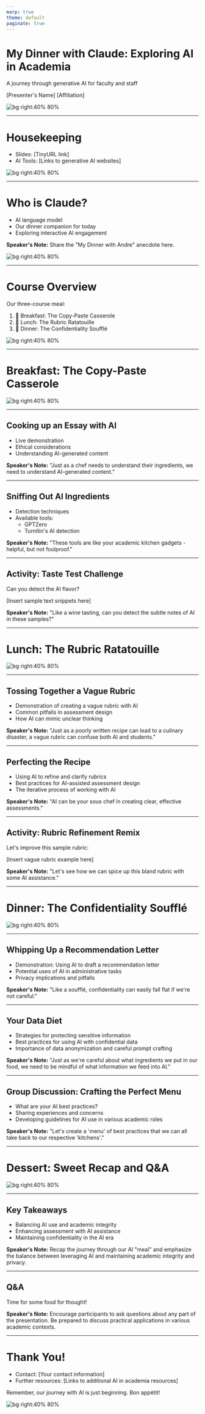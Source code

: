 ```yaml
---
marp: true
theme: default
paginate: true
---
```


<!-- Title Slide -->
# My Dinner with Claude: Exploring AI in Academia

A journey through generative AI for faculty and staff

[Presenter's Name]
[Affiliation]

![bg right:40% 80%](image-placeholder-title)

---

<!-- Housekeeping -->
# Housekeeping

- Slides: [TinyURL link]
- AI Tools: [Links to generative AI websites]

![bg right:40% 80%](image-placeholder-housekeeping)

---

<!-- Who is Claude? -->
# Who is Claude?

- AI language model
- Our dinner companion for today
- Exploring interactive AI engagement

**Speaker's Note:** Share the "My Dinner with Andre" anecdote here.

![bg right:40% 80%](image-placeholder-claude)

---

<!-- Course Overview -->
# Course Overview

Our three-course meal:

1. 🍳 Breakfast: The Copy-Paste Casserole
2. 🥗 Lunch: The Rubric Ratatouille
3. 🍲 Dinner: The Confidentiality Soufflé

![bg right:40% 80%](image-placeholder-overview)

---

<!-- Breakfast: The Copy-Paste Casserole -->
# Breakfast: The Copy-Paste Casserole

![bg right:40% 80%](image-placeholder-breakfast)

---

## Cooking up an Essay with AI

- Live demonstration
- Ethical considerations
- Understanding AI-generated content

**Speaker's Note:** "Just as a chef needs to understand their ingredients, we need to understand AI-generated content."

---

## Sniffing Out AI Ingredients

- Detection techniques
- Available tools:
  - GPTZero
  - Turnitin's AI detection

**Speaker's Note:** "These tools are like your academic kitchen gadgets - helpful, but not foolproof."

---

## Activity: Taste Test Challenge

Can you detect the AI flavor?

[Insert sample text snippets here]

**Speaker's Note:** "Like a wine tasting, can you detect the subtle notes of AI in these samples?"

---

<!-- Lunch: The Rubric Ratatouille -->
# Lunch: The Rubric Ratatouille

![bg right:40% 80%](image-placeholder-lunch)

---

## Tossing Together a Vague Rubric

- Demonstration of creating a vague rubric with AI
- Common pitfalls in assessment design
- How AI can mimic unclear thinking

**Speaker's Note:** "Just as a poorly written recipe can lead to a culinary disaster, a vague rubric can confuse both AI and students."

---

## Perfecting the Recipe

- Using AI to refine and clarify rubrics
- Best practices for AI-assisted assessment design
- The iterative process of working with AI

**Speaker's Note:** "AI can be your sous chef in creating clear, effective assessments."

---

## Activity: Rubric Refinement Remix

Let's improve this sample rubric:

[Insert vague rubric example here]

**Speaker's Note:** "Let's see how we can spice up this bland rubric with some AI assistance."

---

<!-- Dinner: The Confidentiality Soufflé -->
# Dinner: The Confidentiality Soufflé

![bg right:40% 80%](image-placeholder-dinner)

---

## Whipping Up a Recommendation Letter

- Demonstration: Using AI to draft a recommendation letter
- Potential uses of AI in administrative tasks
- Privacy implications and pitfalls

**Speaker's Note:** "Like a soufflé, confidentiality can easily fall flat if we're not careful."

---

## Your Data Diet

- Strategies for protecting sensitive information
- Best practices for using AI with confidential data
- Importance of data anonymization and careful prompt crafting

**Speaker's Note:** "Just as we're careful about what ingredients we put in our food, we need to be mindful of what information we feed into AI."

---

## Group Discussion: Crafting the Perfect Menu

- What are your AI best practices?
- Sharing experiences and concerns
- Developing guidelines for AI use in various academic roles

**Speaker's Note:** "Let's create a 'menu' of best practices that we can all take back to our respective 'kitchens'."

---

<!-- Dessert: Sweet Recap and Q&A -->
# Dessert: Sweet Recap and Q&A

![bg right:40% 80%](image-placeholder-dessert)

---

## Key Takeaways

- Balancing AI use and academic integrity
- Enhancing assessment with AI assistance
- Maintaining confidentiality in the AI era

**Speaker's Note:** Recap the journey through our AI "meal" and emphasize the balance between leveraging AI and maintaining academic integrity and privacy.

---

## Q&A

Time for some food for thought!

**Speaker's Note:** Encourage participants to ask questions about any part of the presentation. Be prepared to discuss practical applications in various academic contexts.

---

<!-- Thank You Slide -->
# Thank You!

- Contact: [Your contact information]
- Further resources: [Links to additional AI in academia resources]

Remember, our journey with AI is just beginning. Bon appétit!

![bg right:40% 80%](image-placeholder-thankyou)

